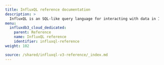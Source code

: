 ```yaml
---
title: InfluxQL reference documentation
description: >
  InfluxQL is an SQL-like query language for interacting with data in InfluxDB.
menu:
  influxdb3_cloud_dedicated:
    parent: Reference
    name: InfluxQL reference
    identifier: influxql-reference
weight: 102

source: /shared/influxql-v3-reference/_index.md
---
```


<!-- 
The content of this page is at /shared/influxql-v3-reference/_index.md
-->
